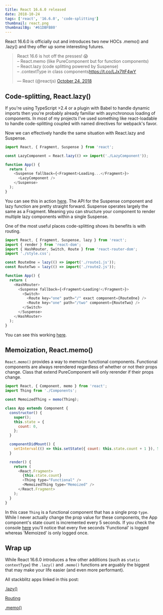 ```yaml
---
title: React 16.6.0 released
date: 2018-10-24
tags: ['react', '16.6.0', 'code-splitting']
thumbnail: react.png
thumbnailBg: '#61DBFB80'
---
```


React 16.6.0 is officially out and introduces two new HOCs .memo() and .lazy() and they offer up some interesting futures.

<!--more-->

<blockquote class="twitter-tweet" data-lang="en"><p lang="en" dir="ltr">React 16.6 is hot off the presses! 😱<br>– React.memo (like PureComponent but for function components)<br>– React.lazy (code splitting powered by Suspense)<br>– .contextType in class components<a href="https://t.co/LJx7ItF4wY">https://t.co/LJx7ItF4wY</a></p>&mdash; React (@reactjs) <a href="https://twitter.com/reactjs/status/1054886083475857408?ref_src=twsrc%5Etfw">October 24, 2018</a></blockquote>

## Code-splitting, React.lazy()

If you're using TypeScript >2.4 or a plugin with Babel to handle dynamic imports then you're probably already familiar with asynchronous loading of components. In most of my projects I've used something like react-loadable to handle code-splitting coupled with named directives for webpack's favor.

Now we can effectively handle the same situation with React.lazy and Suspense.

```javascript
import React, { Fragment, Suspense } from 'react';

const LazyComponent = React.lazy(() => import('./LazyComponent'));

function App() {
  return (
    <Suspense fallback={<Fragment>Loading...</Fragment>}>
      <LazyComponent />
    </Suspense>
  );
}
```

You can see this in action [here](https://stackblitz.com/edit/react-xqazvl). The API for the Suspense component and lazy function are pretty straight forward. Suspense operates largely the same as a Fragment. Meaning you can structure your component to render multiple lazy components within a single Suspense.

One of the most useful places code-splitting shows its benefits is with routing.

```javascript
import React, { Fragment, Suspense, lazy } from 'react';
import { render } from 'react-dom';
import { HashRouter, Switch, Route } from 'react-router-dom';
import './style.css';

const RouteOne = lazy(() => import('./route1.js'));
const RouteTwo = lazy(() => import('./route2.js'));

function App() {
  return (
    <HashRouter>
      <Suspense fallback={<Fragment>Loading!</Fragment>}>
        <Switch>
          <Route key="one" path="/" exact component={RouteOne} />
          <Route key="one" path="/two" component={RouteTwo} />
        </Switch>
      </Suspense>
    </HashRouter>
  );
}
```

You can see this working [here](https://stackblitz.com/edit/react-sraxvv).

## Memoization, React.memo()

`React.memo()` provides a way to memoize functional components. Functional components are always rerendered regardless of whether or not their props change. Class that extend PureComponent will only rerender if their props change.

```javascript
import React, { Component, memo } from 'react';
import Thing from './Components';

const MemoizedThing = memo(Thing);

class App extends Component {
  constructor() {
    super();
    this.state = {
      count: 0,
    };
  }

  componentDidMount() {
    setInterval(() => this.setState({ count: this.state.count + 1 }), 5000);
  }

  render() {
    return (
      <React.Fragment>
        {this.state.count}
        <Thing type="Functional" />
        <MemoizedThing type="Memoized" />
      </React.Fragment>
    );
  }
}
```

In this case `Thing` is a functional component that has a single prop `type`. While I never actually change the prop value for these components, the App component's state count is incremented every 5 seconds. If you check the console [here](https://stackblitz.com/edit/react-memo) you'll notice that every five seconds 'Functional' is logged whereas 'Memoized' is only logged once.

## Wrap up

While React 16.6.0 introduces a few other additions (such as `static contextType`) the `.lazy()` and `.memo()` functions are arguably the biggest that may make your life easier (and even more performant).

All stackblitz apps linked in this post:

[.lazy()](https://stackblitz.com/edit/react-xqazvl)

[Routing](https://stackblitz.com/edit/react-sraxvv)

[.memo()](https://stackblitz.com/edit/react-memo)
